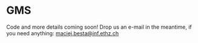 # GMS

Code and more details coming soon! Drop us an e-mail in the meantime, if you need anything: maciej.besta@inf.ethz.ch
